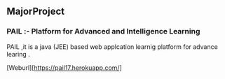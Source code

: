 ## MajorProject
### PAIL :- Platform for Advanced and Intelligence Learning
PAIL ,it  is a java (JEE) based web applcation learnig platform for advance learing .
  

[Weburl][https://pail17.herokuapp.com/]

